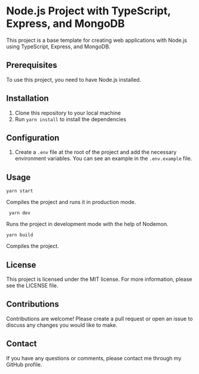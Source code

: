 # Node.js Project with TypeScript, Express, and MongoDB

This project is a base template for creating web applications with Node.js using TypeScript, Express, and MongoDB.

## Prerequisites

To use this project, you need to have Node.js installed.

## Installation

1. Clone this repository to your local machine
2. Run `yarn install` to install the dependencies

## Configuration

1. Create a `.env` file at the root of the project and add the necessary environment variables. You can see an example in the `.env.example` file.

## Usage

`yarn start`

Compiles the project and runs it in production mode.

` yarn dev`

Runs the project in development mode with the help of Nodemon.

`yarn build`

Compiles the project.

## License

This project is licensed under the MIT license. For more information, please see the LICENSE file.

## Contributions

Contributions are welcome! Please create a pull request or open an issue to discuss any changes you would like to make.

## Contact

If you have any questions or comments, please contact me through my GitHub profile.
